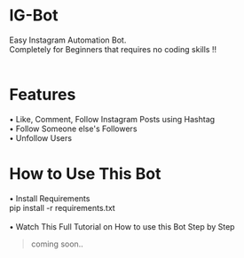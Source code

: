 # IG-Bot
 Easy Instagram Automation Bot.<br/>
 Completely for Beginners that requires no coding skills !!<br/><br/>
# Features
 •	Like, Comment, Follow Instagram Posts using Hashtag<br/>
 •	Follow Someone else's Followers<br/>
 •	Unfollow Users<br/>
# How to Use This Bot
 •	Install Requirements<br/>
   pip install -r requirements.txt<br/><br/>
 •	Watch This Full Tutorial on How to use this Bot Step by Step<br/>
   > coming soon..
